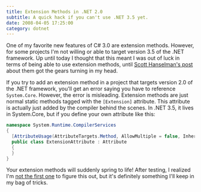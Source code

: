 ```yaml
---
title: Extension Methods in .NET 2.0
subtitle: A quick hack if you can't use .NET 3.5 yet.
date: 2008-04-05 17:25:00
category: dotnet
---
```


<span class='drop-cap'>One of my favorite</span> new features of C# 3.0 are extension methods. However, for some projects I'm not willing or able to target version 3.5 of the .NET framework. Up until today I thought that this meant I was out of luck in terms of being able to use extension methods, until [Scott Hanselman's post](http://www.hanselman.com/blog/HowDoExtensionMethodsWorkAndWhyWasANewCLRNotRequired.aspx) about them got the gears turning in my head.

If you try to add an extension method in a project that targets version 2.0 of the .NET framework, you'll get an error saying you have to reference `System.Core`. However, the error is misleading. Extension methods are just normal static methods tagged with the `[Extension]` attribute. This attribute is actually just added by the compiler behind the scenes. In .NET 3.5, it lives in System.Core, but if you define your own attribute like this:

```csharp
namespace System.Runtime.CompilerServices
{
  [AttributeUsage(AttributeTargets.Method, AllowMultiple = false, Inherited = false)]
  public class ExtensionAttribute : Attribute
  {
  }
}
```

Your extension methods will suddenly spring to life! After testing, I realized I'm [not the first one](http://www.codethinked.com/post/2008/02/Using-Extension-Methods-in-net-20.aspx) to figure this out, but it's definitely something I'll keep in my bag of tricks.
